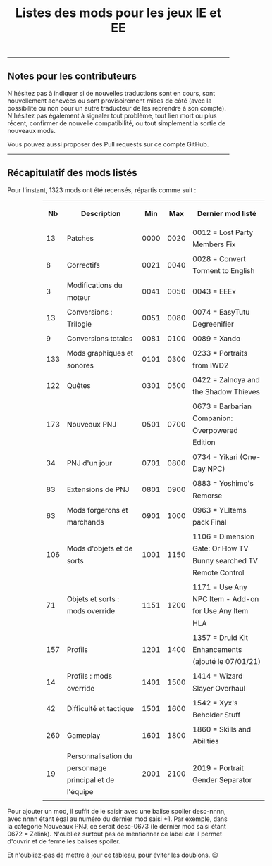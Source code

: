 <div align="center"><h1>Listes des mods pour les jeux IE et EE</h1>

</div><br>


<hr>


## Notes pour les contributeurs

N'hésitez pas à indiquer si de nouvelles traductions sont en cours, sont nouvellement achevées ou sont provisoirement mises de côté (avec la possibilité ou non pour un autre traducteur de les reprendre à son compte). N'hésitez pas également à signaler tout problème, tout lien mort ou plus récent, confirmer de nouvelle compatibilité, ou tout simplement la sortie de nouveaux mods. 

Vous pouvez aussi proposer des Pull requests sur ce compte GitHub.


<hr>


## Récapitulatif des mods listés

Pour l'instant, 1323 mods ont été recensés, répartis comme suit :


<div align="center">
<table class="tableau" style="margin-left: 80px;line-height: 170%;">
<tr style= "line-height: 300%;">
<th>Nb</th>
<th>Description</th>
<th>Min</th>
<th>Max</th>
<th>Dernier mod listé</th>
</tr>
<tr>
<td>13</td>
<td>Patches</td>
<td>0000</td>
<td>0020</td>
<td>0012 = Lost Party Members Fix</td>
</tr>
<tr>
<td>8</td>
<td>Correctifs</td>
<td>0021</td>
<td>0040</td>
<td>0028 = Convert Torment to English</td>
</tr>
<tr>
<td>3</td>
<td>Modifications du moteur</td>
<td>0041</td>
<td>0050</td>
<td>0043 = EEEx</td>
</tr>
<tr>
<td>13</td>
<td>Conversions : Trilogie</td>
<td>0051</td>
<td>0080</td>
<td>0074 = EasyTutu Degreenifier</td>
</tr>
<tr>
<td>9</td>
<td>Conversions totales</td>
<td>0081</td>
<td>0100</td>
<td>0089 = Xando</td>
</tr>

<tr>
<td>133</td>
<td>Mods graphiques et sonores</td>
<td>0101</td>
<td>0300</td>
<td>0233 = Portraits from IWD2</td>
</tr>

<tr>
<td>122</td>
<td>Quêtes</td>
<td>0301</td>
<td>0500</td>
<td>0422 = Zalnoya and the Shadow Thieves</td>
</tr>

<tr>
<td>173</td>
<td>Nouveaux PNJ</td>
<td>0501</td>
<td>0700</td>
<td>0673 = Barbarian Companion: Overpowered Edition</td>
</tr>

<tr>
<td>34</td>
<td>PNJ d'un jour</td>
<td>0701</td>
<td>0800</td>
<td>0734 = Yikari (One-Day NPC)</td>
</tr>

<tr>
<td>83</td>
<td>Extensions de PNJ</td>
<td>0801</td>
<td>0900</td>
<td>0883 = Yoshimo's Remorse</td>
</tr>

<tr>
<td>63</td>
<td>Mods forgerons et marchands</td>
<td>0901</td>
<td>1000</td>
<td>0963 = YLItems pack Final</td>
</tr>

<tr>
<td>106</td>
<td>Mods d'objets et de sorts</td>
<td>1001</td>
<td>1150</td>
<td>1106 = Dimension Gate: Or How TV Bunny searched TV Remote Control</td>
</tr>

<tr>
<td>71</td>
<td>Objets et sorts : mods override</td>
<td>1151</td>
<td>1200</td>
<td>1171 = Use Any NPC Item - Add-on for Use Any Item HLA</td>
</tr>

<tr>
<td>157</td>
<td>Profils</td>
<td>1201</td>
<td>1400</td>
<td>1357 = Druid Kit Enhancements (ajouté le 07/01/21)</td>
</tr>

<tr>
<td>14</td>
<td>Profils : mods override</td>
<td>1401</td>
<td>1500</td>
<td>1414 = Wizard Slayer Overhaul</td>
</tr>

<tr>
<td>42</td>
<td>Difficulté et tactique</td>
<td>1501</td>
<td>1600</td>
<td>1542 = Xyx's Beholder Stuff</td>
</tr>

<tr>
<td>260</td>
<td>Gameplay</td>
<td>1601</td>
<td>1800</td>
<td>1860 = Skills and Abilities</td>
</tr>

<tr>
<td>19</td>
<td>Personnalisation du personnage principal et de l'équipe</td>
<td>2001</td>
<td>2100</td>
<td>2019 = Portrait Gender Separator</td>
</tr>

</table>
</div>

Pour ajouter un mod, il suffit de le saisir avec une balise spoiler desc-nnnn, avec nnnn étant égal au numéro du dernier mod saisi +1. Par exemple, dans la catégorie Nouveaux PNJ, ce serait desc-0673 (le dernier mod saisi étant 0672 = Zelink). N'oubliez surtout pas de mentionner ce label car il permet d'ouvrir et de ferme les balises spoiler.

Et n'oubliez-pas de mettre à jour ce tableau, pour éviter les doublons. :wink:

